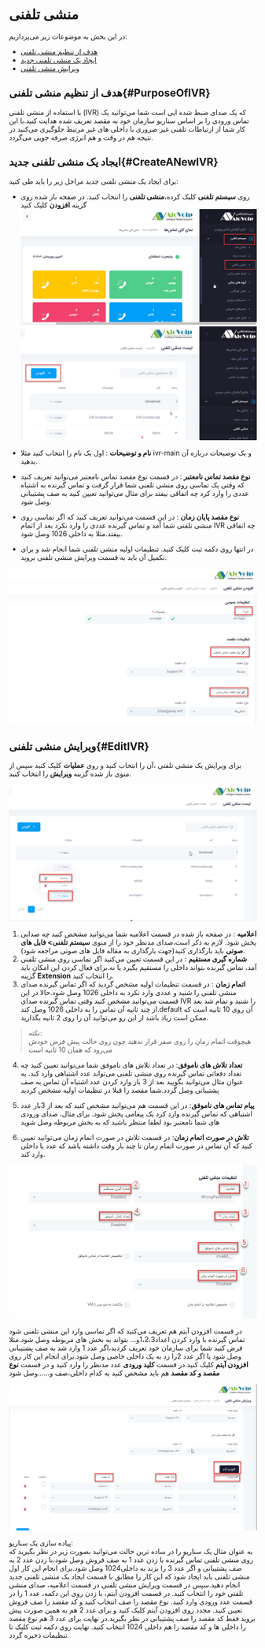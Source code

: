 # منشی تلفنی

در این بخش به موضوعات زیر می‌پردازیم:

- [هدف از تنظیم منشی تلفنی](#PurposeOfIVR)
- [ایجاد یک منشی تلفنی جدید](#CreateANewIVR)
- [ویرایش منشی تلفنی](#EditIVR)

## هدف از تنظیم منشی تلفنی{#PurposeOfIVR}

با استفاده از منشی تلفنی (IVR) که یک صدای ضبط شده ایی است شما می‌توانید یک تماس ورودی را بر اساس سناریو سازمان خود به مقصد تعریف شده هدایت ‌کنید.با این کار شما از ارتباطات تلفنی غیر ضروری
با داخلی های غیر مرتبط جلوگیری می‌کنید در نتیجه هم در وقت و هم انرژی صرفه جویی می‌گردد.


## ایجاد یک منشی تلفنی جدید{#CreateANewIVR}

برای ایجاد یک منشی تلفنی جدید مراحل زیر را باید طی کنید:<br>
- روی **سیستم تلفنی** کلیک کرده،**منشی تلفنی** را انتخاب کنید. در صفحه باز شده روی گزینه **افزودن** کلیک کنید
![مسیر وارد شدن به ماژول منشی تلفنی](./Images/ivr-route.png)
![مسیر وارد شدن به ماژول منشی تلفنی](./Images/ivr-route1.png)

- **نام و توضیحات** : اول یک نام را انتخاب کنید مثلا ivr-main و یک توضیحات درباره آن بدهید.<br>
- **نوع مقصد تماس نامعتبر** : در قسمت  نوع مقصد تماس نامعتبر می‌توانید تعریف کنید که وقتی یک تماسی روی منشی تلفنی شما قرار گرفت و تماس گیرنده به اشتباه عددی را وارد کرد چه اتفاقی بیفتد برای مثال می‌توانید تعیین کنید به صف پشتیبانی وصل شود.<br>
- **نوع مقصد پایان زمان** : در این قسمت می‌توانید تعریف کنید که اگر تماسی روی منشی تلفنی شما آمد و تماس گیرنده عددی را وارد نکرد بعد از اتمام IVR چه اتفاقی بیفتد.مثلا به داخلی   1026 وصل شود.<br>
- در انتها روی دکمه ثبت کلیک کنید. تنظیمات اولیه منشی تلفنی شما انجام شد و برای تکمیل آن باید به قسمت ویرایش منشی تلفنی بروید.


![تنظیمات ماژول منشی تلفنی](./Images/ivr-route2.png)

## ویرایش منشی تلفنی{#EditIVR}

برای ویرایش یک منشی تلفنی ،آن را  انتخاب کنید و روی **عملیات** کلیک کنید سپس از منوی باز شده گزینه **ویرایش** را انتخاب کنید. 

![تنظیمات ماژول منشی تلفنی](./Images/ivr-route3.png)
1.	**اعلامیه** : در صفحه باز شده در قسمت اعلامیه شما می‌توانید مشخص کنید چه صدایی پخش شود. لازم به ذکر است،صدای مدنظر خود را از منوی **سیستم تلفنی> فایل های صوتی** باید بارگذاری کنید(جهت بارگذاری به مقاله فایل های صوتی مراجعه شود).<vr>
2.	**شماره گیری مستقیم** : در این قسمت تعیین می‌کنید اگر تماسی روی منشی تلفنی آمد، تماس گیرنده بتواند داخلی را مستقیم بگیرد یا نه.برای فعال کردن این امکان باید گزینه **Extension** را انتخاب کنید.<br>
3.	**اتمام زمان** : در قسمت تنظیمات اولیه مشخص گردید که اگر تماس گیرنده صدای منشی تلفنی را شنید و عددی وارد نکرد به داخلی 1026 وصل شود.حالا در این قسمت می‌توانید مشخص کنید وقتی تماس گیرنده صدای IVR را شنید و تمام شد بعد از چند ثانیه آن تماس را به داخلی 1026 وصل کند.default آن روی 10 ثانیه است که ممکن است زیاد باشد از این رو می‌توانید آن را روی 2 ثانیه بگذارید.

>نکته: <br>
هیچوقت اتمام زمان را روی صفر قرار ندهید چون روی حالت پیش فرض خودش می‌رود که همان 10 ثانیه است

4.	**تعداد تلاش های ناموفق**: در تعداد تلاش های ناموفق شما می‌توانید تعیین کنید چه تعداد دفعاتی تماس گیرنده روی منشی تلفنی می‌تواند عدد اشتباهی وارد کند. به عنوان مثال می‌توانید بگویید بعد از 3 بار وارد کردن عدد اشتباه آن تماس به صف پشتیبانی وصل گردد.شما مقصد را قبلا در تنظیمات اولیه مشخص کردید

5.	**پیام تماس های ناموفق**: در این قسمت هم می‌توانید مشخص کنید که بعد از 3بار عدد اشتباهی که تماس گیرنده  وارد کرد یک پیغامی پخش شود. برای مثال، صدای ورودی های شما نامعتبر بود لطفا منتظر باشید که به بخش مربوطه وصل شوید

6.	**تلاش در صورت اتمام زمان**: در قسمت تلاش در صورت اتمام زمان می‌توانید تعیین کنید که آن تماس در صورت اتمام زمان تا چند بار وقت داشته باشد که عدد یا داخلی وارد کند.

![تنظیمات ماژول منشی تلفنی](./Images/ivr1.jpg)

در قسمت افزودن آیتم هم تعریف می‌کنید که اگر تماسی وارد این منشی تلفنی شود تماس گیرنده با وارد کردن اعداد1،2،3و... بتواند به بخش های مربوطه وصل شود.مثلا فرض کنید شما برای سازمان خود تعریف کردید،اگر عدد 1 وارد شد به صف پشتیبانی وصل شود یا اگر عدد 2را زد به یک داخلی خاصی وصل شود.برای انجام این کار روی **افزودن آیتم** کلیک کنید.در قسمت **کلید ورودی** عدد مدنظر را وارد کنید و در قسمت **نوع مقصد و کد مقصد** هم باید مشخص کنید به کدام داخلی،صف و......وصل شود

![تنظیمات ماژول منشی تلفنی](./Images/ivr-route5.png)

پیاده سازی یک سناریو:<br>
به عنوان مثال یک سناریو را در ساده ترین حالت می‌توانید بصورت زیر در نظر بگیرید که روی منشی تلفنی تماس گیرنده با زدن عدد 1 به صف فروش وصل شود،با زدن عدد 2 به صف پشتیبانی و اگر عدد 3 را بزند به داخلی1024  وصل شود.برای انجام این کار اول منشی تلفنی باید ایجاد شود که این کار را  مطابق با قسمت ایجاد یک منشی تلفنی جدید انجام دهید.سپس در قسمت ویرایش منشی تلفنی در قسمت اعلامیه، صدای منشی تلفنی خود را انتخاب ‌کنید. در قسمت افزودن آیتم، با زدن روی این دکمه، عدد 1 را در قسمت عدد ورودی وارد ‌کنید. نوع مقصد را صف انتخاب کنید و کد مقصد را صف فروش تعیین کنید. مجدد روی افزودن آیتم کلیک کنید و برای عدد 2 هم به همین صورت پیش بروید فقط کد مقصد را صف پشتیبانی در نظر بگیرید.در نهایت برای عدد 3 هم نوع مقصد را داخلی ها و کد مقصد را هم داخلی 1024 انتخاب کنید. نهایت روی دکمه ثبت کلیک تا تنظیمات ذخیره گردد.
